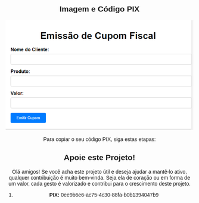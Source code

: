 ## Imagem e Código PIX

![Imagem](https://raw.githubusercontent.com/GilmarSistema/pagina-simples-de-cupom-fiscal/main/v1/v1.png)

Para copiar o seu código PIX, siga estas etapas:

    
 <h2>Apoie este Projeto!</h2>
        <p>Olá amigos! Se você acha este projeto útil e deseja ajudar a mantê-lo ativo, qualquer contribuição é muito bem-vinda. Seja ela de coração ou em forma de um valor, cada gesto é valorizado e contribui para o crescimento deste projeto.</p>
        
1.  **PIX:** 0ee9b6e6-ac75-4c30-88fa-b0b1394047b9


    <style>
        body {
            font-family: Arial, sans-serif;
            text-align: center;
            padding: 20px;
        }

        .message {
            margin-bottom: 20px;
        }

        .contribute-button {
            background-color: #007bff;
            color: #fff;
            padding: 10px 20px;
            border: none;
            border-radius: 5px;
            cursor: pointer;
        }
    </style>
</head>
<body>
    <div class="message">
    

</body>
</html>
